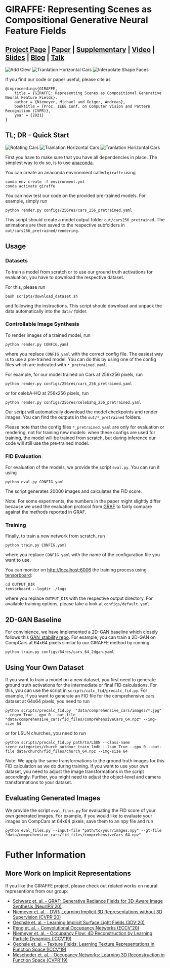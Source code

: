 # GIRAFFE: Representing Scenes as Compositional Generative Neural Feature Fields
## [Project Page](https://m-niemeyer.github.io/project-pages/giraffe/index.html) | [Paper](http://www.cvlibs.net/publications/Niemeyer2021CVPR.pdf) | [Supplementary](http://www.cvlibs.net/publications/Niemeyer2021CVPR_supplementary.pdf) | [Video](http://www.youtube.com/watch?v=fIaDXC-qRSg&vq=hd1080&autoplay=1) | [Slides](https://m-niemeyer.github.io/slides/talks/giraffe/index.html) | [Blog](https://autonomousvision.github.io/giraffe/) | [Talk](https://www.youtube.com/watch?v=scnXyCSMJF4)
![Add Clevr](gfx/add_clevr6.gif)
![Tranlation Horizontal Cars](gfx/tr_d_cars.gif)
![Interpolate Shape Faces](gfx/rotation_celebahq.gif)

If you find our code or paper useful, please cite as

    @inproceedings{GIRAFFE,
        title = {GIRAFFE: Representing Scenes as Compositional Generative Neural Feature Fields},
        author = {Niemeyer, Michael and Geiger, Andreas},
        booktitle = {Proc. IEEE Conf. on Computer Vision and Pattern Recognition (CVPR)},
        year = {2021}
    }

## TL; DR - Quick Start

![Rotating Cars](gfx/rotation_cars.gif)
![Tranlation Horizontal Cars](gfx/tr_h_cars.gif)
![Tranlation Horizontal Cars](gfx/tr_d_cars.gif)

First you have to make sure that you have all dependencies in place. The simplest way to do so, is to use [anaconda](https://www.anaconda.com/).

You can create an anaconda environment called `giraffe` using
```
conda env create -f environment.yml
conda activate giraffe
```

You can now test our code on the provided pre-trained models.
For example, simply run
```
python render.py configs/256res/cars_256_pretrained.yaml
```
This script should create a model output folder `out/cars256_pretrained`.
The animations are then saved to the respective subfolders in `out/cars256_pretrained/rendering`.

## Usage

### Datasets

To train a model from scratch or to use our ground truth activations for evaluation, you have to download the respective dataset.

For this, please run
```
bash scripts/download_dataset.sh
```
and following the instructions. This script should download and unpack the data automatically into the `data/` folder.


### Controllable Image Synthesis

To render images of a trained model, run
```
python render.py CONFIG.yaml
```
where you replace `CONFIG.yaml` with the correct config file.
The easiest way is to use a pre-trained model.
You can do this by using one of the config files which are indicated with `*_pretrained.yaml`. 

For example, for our model trained on Cars at 256x256 pixels, run
```
python render.py configs/256res/cars_256_pretrained.yaml
```
or for celebA-HQ at 256x256 pixels, run
```
python render.py configs/256res/celebahq_256_pretrained.yaml
```
Our script will automatically download the model checkpoints and render images.
You can find the outputs in the `out/*_pretrained` folders.

Please note that the config files  `*_pretrained.yaml` are only for evaluation or rendering, not for training new models: when these configs are used for training, the model will be trained from scratch, but during inference our code will still use the pre-trained model.

### FID Evaluation
For evaluation of the models, we provide the script `eval.py`. You can run it using
```
python eval.py CONFIG.yaml
```
The script generates 20000 images and calculates the FID score.

Note: For some experiments, the numbers in the paper might slightly differ because we used the evaluation protocol from [GRAF](https://github.com/autonomousvision/graf) to fairly compare against the methods reported in GRAF.

### Training
Finally, to train a new network from scratch, run
```
python train.py CONFIG.yaml
```
where you replace `CONFIG.yaml` with the name of the configuration file you want to use.

You can monitor on <http://localhost:6006> the training process using [tensorboard](https://www.tensorflow.org/guide/summaries_and_tensorboard):
```
cd OUTPUT_DIR
tensorboard --logdir ./logs
```
where you replace `OUTPUT_DIR` with the respective output directory. For available training options, please take a look at `configs/default.yaml`.

## 2D-GAN Baseline

For convinience, we have implemented a 2D-GAN baseline which closely follows this [GAN_stability repo](https://github.com/LMescheder/GAN_stability). For example, you can train a 2D-GAN on CompCars at 64x64 pixels similar to our GIRAFFE method by running
```
python train.py configs/64res/cars_64_2dgan.yaml
```

## Using Your Own Dataset

If you want to train a model on a new dataset, you first need to generate ground truth activations for the intermediate or final FID calculations.
For this, you can use the script in `scripts/calc_fid/precalc_fid.py`.
For example, if you want to generate an FID file for the comprehensive cars dataset at 64x64 pixels, you need to run
```
python scripts/precalc_fid.py  "data/comprehensive_cars/images/*.jpg" --regex True --gpu 0 --out-file "data/comprehensive_cars/fid_files/comprehensiveCars_64.npz" --img-size 64
```
or for LSUN churches, you need to run
```
python scripts/precalc_fid.py path/to/LSUN --class-name scene_categories/church_outdoor_train_lmdb --lsun True --gpu 0 --out-file data/church/fid_files/church_64.npz --img-size 64
```

Note: We apply the same transformations to the ground truth images for this FID calculation as we do during training. If you want to use your own dataset, you need to adjust the image transformations in the script accordingly. Further, you might need to adjust the object-level and camera transformations to your dataset. 

## Evaluating Generated Images

We provide the script `eval_files.py` for evaluating the FID score of your own generated images.
For example, if you would like to evaluate your images on CompCars at 64x64 pixels, save them to an npy file and run
```
python eval_files.py --input-file "path/to/your/images.npy" --gt-file "data/comprehensive_cars/fid_files/comprehensiveCars_64.npz"
```

# Futher Information

## More Work on Implicit Representations
If you like the GIRAFFE project, please check out related works on neural representions from our group:
- [Schwarz et. al. - GRAF: Generative Radiance Fields for 3D-Aware Image Synthesis (NeurIPS'20)](https://github.com/autonomousvision/graf)
- [Niemeyer et. al. - DVR: Learning Implicit 3D Representations without 3D Supervision (CVPR'20)](https://github.com/autonomousvision/differentiable_volumetric_rendering)
- [Oechsle et. al. - Learning Implicit Surface Light Fields (3DV'20)](https://arxiv.org/abs/2003.12406)
- [Peng et. al. - Convolutional Occupancy Networks (ECCV'20)](https://arxiv.org/abs/2003.04618)
- [Niemeyer et. al. - Occupancy Flow: 4D Reconstruction by Learning Particle Dynamics (ICCV'19)](https://avg.is.tuebingen.mpg.de/publications/niemeyer2019iccv)
- [Oechsle et. al. - Texture Fields: Learning Texture Representations in Function Space (ICCV'19)](https://avg.is.tuebingen.mpg.de/publications/oechsle2019iccv)
- [Mescheder et. al. - Occupancy Networks: Learning 3D Reconstruction in Function Space (CVPR'19)](https://avg.is.tuebingen.mpg.de/publications/occupancy-networks)
